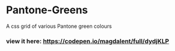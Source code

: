 # Pantone-Greens
A css grid of various Pantone green colours
### view it here: https://codepen.io/magdalent/full/dydjKLP
